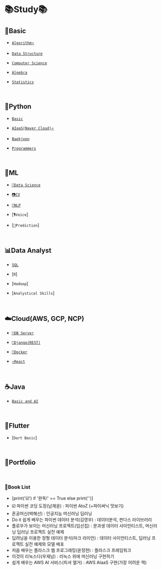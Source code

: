 # 📚Study📚

## 💪Basic
  - [`Algorithm⭐️`](https://github.com/HiMyNameIsDavidKim/Study/tree/main/0Basic/Algorithm)

  - [`Data Structure`](https://github.com/HiMyNameIsDavidKim/Study/tree/main/0Basic/Data%20Structure)
  
  - [`Computer Science`](https://github.com/HiMyNameIsDavidKim/Study/tree/main/0Basic/Computer%20Science)

  - [`Algebra`](https://github.com/HiMyNameIsDavidKim/Study/tree/main/0Basic/Algebra)

  - [`Statistics`](https://github.com/HiMyNameIsDavidKim/Study/tree/main/0Basic/Statistics)

<br>

## 🐍Python
  - [`Basic`](https://github.com/HiMyNameIsDavidKim/Study/tree/main/1Python/0%EB%82%98%EB%8F%84%EC%BD%94%EB%94%A9)

  - [`AIaaS(Naver Cloud)⭐️`](https://github.com/HiMyNameIsDavidKim/Study/tree/main/1Python/1AIaaS(NaverCloud))

  - [`Baekjoon`](https://github.com/HiMyNameIsDavidKim/Study/tree/main/1Python/Baekjoon)

  - [`Programmers`](https://github.com/HiMyNameIsDavidKim/Study/tree/main/1Python/Programmers)

<br>

## 🤖ML
  - [`🧪Data Science`](https://github.com/HiMyNameIsDavidKim/Study/tree/main/4ML/Data%20Science)

  - [`📷CV`](https://github.com/HiMyNameIsDavidKim/Study/tree/main/4ML/Vision)
  
  - [`💬NLP`](https://github.com/HiMyNameIsDavidKim/Study/tree/main/4ML/NLP)

  - [`🎙️Voice`]

  - [`🔮Prediction`]

<br>

## 📊Data Analyst
  - [`SQL`](https://github.com/HiMyNameIsDavidKim/Study/tree/main/3Data%20Analyst/SQL)

  - [`R`]
  
  - [`Hadoop`]

  - [`Analystical Skills`]

<br>

## ☁️Cloud(AWS, GCP, NCP)
  - [`🥫DB Server`](https://github.com/HiMyNameIsDavidKim/Study/tree/main/5Cloud/DB%20Server)

  - [`🌵Django(REST)`](https://github.com/HiMyNameIsDavidKim/Study/tree/main/5Cloud/Django(REST))

  - [`🐳Docker`](https://github.com/HiMyNameIsDavidKim/Study/tree/main/5Cloud/Docker)

  - [`⚛️React`](https://github.com/HiMyNameIsDavidKim/Study/tree/main/5Cloud/React)

<br>

## ☕️Java
  - [`Basic and AI`](https://github.com/HiMyNameIsDavidKim/Study/tree/main/2Java)

<br>

## 🦋Flutter
  - [`Dart Basic`]

<br>

## 💼Portfolio

<br>

### 📘Book List
* [print('☑️') if '완독!' == True else print('')]
* ☑️ 파이썬 코딩 도장(남재윤) : 파이썬 AtoZ (+파이써닉 맛보기)
* 혼공머신(박해선) : 인공지능 머신러닝 딥러닝
* Do it 쉽게 배우는 파이썬 데이터 분석(김영우) : 데이터분석, 판다스 라이브러리
* 플로우가 보이는 머신러닝 프로젝트(임선집) : 문과생 데이터 사이언티스트, 머신러닝 딥러닝 프로젝트 실전 예제
* 딥려닝을 이용한 정형 데이터 분석(마크 라이언) : 데이터 사이언티스트, 딥러닝 프로젝트 실전 예제와 모델 배포
* 처음 배우는 플라스크 웹 프로그래밍(윤정현) : 플라스크 프레임워크
* 이것이 리눅스다(우재남) : 리눅스 위에 머신러닝 구현하기
* 쉽게 배우는 AWS AI 서비스(피셔 엘거) : AWS AIaaS 구현(가장 어려운 책)